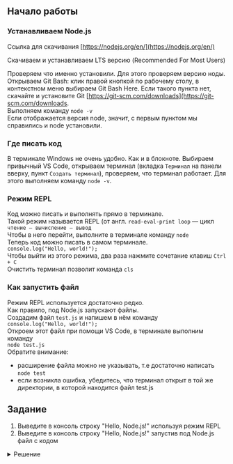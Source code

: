## Начало работы

### Устанавливаем Node.js
Ссылка для скачивания [https://nodejs.org/en/](https://nodejs.org/en/)

Скачиваем и устанавливаем LTS версию (Recommended For Most Users)

Проверяем что именно установили. Для этого проверяем версию ноды.  
Открываем Git Bash: клик правой кнопкой по рабочему столу, в контекстном меню выбираем Git Bash Here. Если такого пункта нет, скачайте и установите Git [https://git-scm.com/downloads](https://git-scm.com/downloads.  
Выполняем команду `node -v`  
Если отображается версия node, значит, с первым пунктом мы справились и node установили.

### Где писать код
В терминале Windows не очень удобно. Как и в блокноте. Выбираем привычный VS Code, открываем терминал (вкладка `Терминал` на панели вверху, пункт `Создать терминал`), проверяем, что терминал работает. Для этого выполняем команду `node -v`.

### Режим REPL
Код можно писать и выполнять прямо в терминале.  
Такой режим называется REPL (от англ. `read-eval-print loop` — цикл `чтение — вычисление — вывод`  
Чтобы в него перейти, выполните в терминале команду 
```node```  
Теперь код можно писать в самом терминале.  
```console.log("Hello, world!");```  
Чтобы выйти из этого режима, два раза нажмите сочетание клавиш `Ctrl + С`  
Очистить терминал позволит команда `cls`

### Как запустить файл
Режим REPL используется достаточно редко.  
Как правило, под Node.js запускают файлы.  
Создадим файл `test.js` и напишем в нём команду  
```console.log("Hello, world!");```  
Откроем этот файл при помощи VS Code, в терминале выполним команду  
```node test.js```  
Обратите внимание:
- расширение файла можно не указывать, т.е достаточно написать `node test`
- если возникла ошибка, убедитесь, что терминал открыт в той же директории, в которой находится файл test.js

## Задание
1) Выведите в консоль строку "Hello, Node.js!" используя режим REPL
2) Выведите в консоль строку "Hello, Node.js!" запустив под Node.js файл с кодом

<details>
  <summary>Решение</summary>
  
  ```console.log("Hello, Node.js!");```
</details>